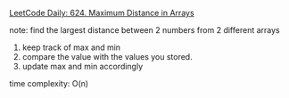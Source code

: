[LeetCode Daily: 624. Maximum Distance in Arrays](https://leetcode.com/problems/maximum-distance-in-arrays/description/)

note: find the largest distance between 2 numbers from 2 different arrays

1. keep track of max and min
2. compare the value with the values you stored.
3. update max and min accordingly

time complexity: O(n)
